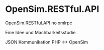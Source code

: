 # OpenSim.RESTful.API
OpenSim.RESTful.API no xmlrpc

Eine Idee und Machbarkeitsstudie.

JSON Kommunikation PHP <-> OpenSim
